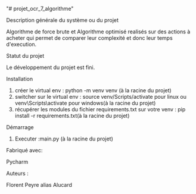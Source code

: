 "# projet_ocr_7_algorithme" 

Description générale du système ou du projet

Algorithme de force brute et Algorithme optimisé realisés sur des actions à acheter qui permet de comparer leur complexité
et donc leur temps d'execution.

Statut du projet

Le développement du projet est fini.

Installation

1. créer le virtual env : python -m venv venv (à la racine du projet)
2. switcher sur le virtual env : source venv/Scripts/activate pour linux ou venv\Scripts\activate pour windows(à la racine du projet)
3. récupérer les modules du fichier requirements.txt sur votre venv : pip install -r requirements.txt(à la racine du projet)

Démarrage

1. Executer :main.py (à la racine du projet)

Fabriqué avec:

Pycharm

Auteurs :

Florent Peyre alias Alucard